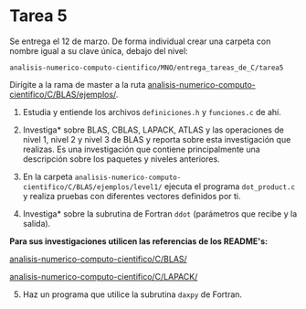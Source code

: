 # Tarea 5

Se entrega el 12 de marzo. De forma individual crear una carpeta con nombre igual a su clave única, debajo del nivel: 

```
analisis-numerico-computo-cientifico/MNO/entrega_tareas_de_C/tarea5
```

Dirígite a la rama de master a la ruta [analisis-numerico-computo-cientifico/C/BLAS/ejemplos/](https://github.com/ITAM-DS/analisis-numerico-computo-cientifico/tree/master/C/BLAS/ejemplos).

1) Estudia y entiende los archivos ```definiciones.h``` y ```funciones.c``` de ahí.

2) Investiga\* sobre BLAS, CBLAS, LAPACK, ATLAS y las operaciones de nivel 1, nivel 2 y nivel 3 de BLAS y reporta sobre esta investigación que realizas. Es una investigación que contiene principalmente una descripción sobre los paquetes y niveles anteriores.

3) En la carpeta ```analisis-numerico-computo-cientifico/C/BLAS/ejemplos/level1/``` ejecuta el programa `dot_product.c` y realiza pruebas con diferentes vectores definidos por ti.

4) Investiga\* sobre la subrutina de Fortran `ddot` (parámetros que recibe y la salida).

**Para sus investigaciones utilicen las referencias de los README's:**

[analisis-numerico-computo-cientifico/C/BLAS/](https://github.com/ITAM-DS/analisis-numerico-computo-cientifico/tree/master/C/BLAS)

[analisis-numerico-computo-cientifico/C/LAPACK/](https://github.com/ITAM-DS/analisis-numerico-computo-cientifico/tree/master/C/LAPACK)

5) Haz un programa que utilice la subrutina `daxpy` de Fortran.


